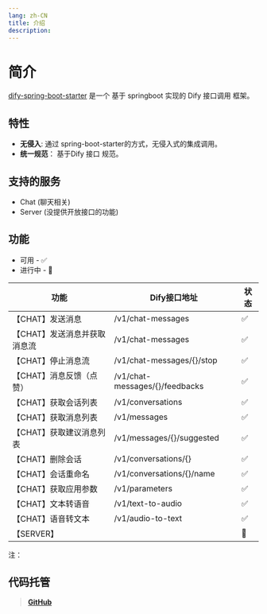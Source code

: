 ```yaml
---
lang: zh-CN
title: 介绍
description: 
---
```


# 简介

[dify-spring-boot-starter](https://github.com/guoshiqiufeng/dify-spring-boot-starter) 是一个 基于 springboot
实现的 Dify 接口调用 框架。

## 特性

- **无侵入**: 通过 spring-boot-starter的方式，无侵入式的集成调用。
- **统一规范**： 基于Dify 接口 规范。

## 支持的服务

- Chat (聊天相关)
- Server (没提供开放接口的功能)

## 功能

* 可用 - ✅
* 进行中 - 🚧

| 功能               | Dify接口地址                       | 状态 |   
|------------------|--------------------------------|----|
| 【CHAT】发送消息       | /v1/chat-messages              | ✅  |    
| 【CHAT】发送消息并获取消息流 | /v1/chat-messages              | ✅  |
| 【CHAT】停止消息流      | /v1/chat-messages/{}/stop      | ✅  |   
| 【CHAT】消息反馈（点赞）   | /v1/chat-messages/{}/feedbacks | ✅  |    
| 【CHAT】获取会话列表     | /v1/conversations              | ✅  |    
| 【CHAT】获取消息列表     | /v1/messages                   | ✅  |    
| 【CHAT】获取建议消息列表   | /v1/messages/{}/suggested      | ✅  |    
| 【CHAT】删除会话       | /v1/conversations/{}           | ✅  |    
| 【CHAT】会话重命名      | /v1/conversations/{}/name      | ✅  |    
| 【CHAT】获取应用参数     | /v1/parameters                 | ✅  |    
| 【CHAT】文本转语音      | /v1/text-to-audio              | ✅  |    
| 【CHAT】语音转文本      | /v1/audio-to-text              | ✅  |    
| 【SERVER】         |                                | 🚧 |    

注：

## 代码托管

> **[GitHub](https://github.com/guoshiqiufeng/dify-spring-boot-starter)**
